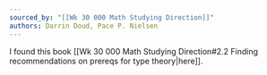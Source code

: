 ```yaml
---
sourced_by: "[[Wk 30 000 Math Studying Direction]]"
authors: Darrin Doud, Pace P. Nielsen
---
```


I found this book [[Wk 30 000 Math Studying Direction#2.2 Finding recommendations on prereqs for type theory|here]].

